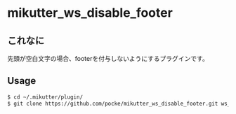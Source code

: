 mikutter_ws_disable_footer
==========================

これなに
--------

先頭が空白文字の場合、footerを付与しないようにするプラグインです。

Usage
------

```sh
$ cd ~/.mikutter/plugin/
$ git clone https://github.com/pocke/mikutter_ws_disable_footer.git ws_disable_footer
```
